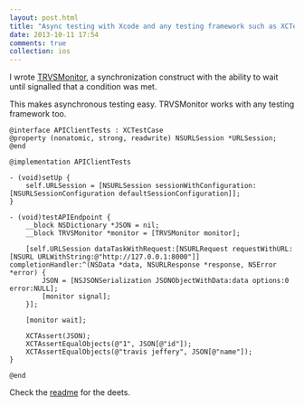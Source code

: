 ```yaml
---
layout: post.html
title: "Async testing with Xcode and any testing framework such as XCTest, SenTestingKit, Expecta, etc."
date: 2013-10-11 17:54
comments: true
collection: ios
---
```


I wrote [TRVSMonitor](https://github.com/travisjeffery/TRVSMonitor), a synchronization construct with the ability to wait until signalled that a condition was met.

This makes asynchronous testing easy. TRVSMonitor works with any testing framework too.

``` objc
@interface APIClientTests : XCTestCase
@property (nonatomic, strong, readwrite) NSURLSession *URLSession;
@end

@implementation APIClientTests

- (void)setUp {
    self.URLSession = [NSURLSession sessionWithConfiguration:[NSURLSessionConfiguration defaultSessionConfiguration]];
}

- (void)testAPIEndpoint {
    __block NSDictionary *JSON = nil;
    __block TRVSMonitor *monitor = [TRVSMonitor monitor];

    [self.URLSession dataTaskWithRequest:[NSURLRequest requestWithURL:[NSURL URLWithString:@"http://127.0.0.1:8000"]] completionHandler:^(NSData *data, NSURLResponse *response, NSError *error) {
        JSON = [NSJSONSerialization JSONObjectWithData:data options:0 error:NULL];
        [monitor signal];
    }];

    [monitor wait];

    XCTAssert(JSON);
    XCTAssertEqualObjects(@"1", JSON[@"id"]);
    XCTAssertEqualObjects(@"travis jeffery", JSON[@"name"]);
}

@end
```

Check the [readme](https://github.com/travisjeffery/TRVSMonitor) for the deets.
